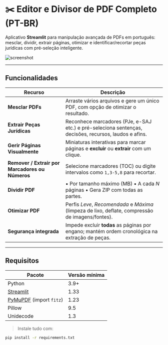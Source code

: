 # ✂️ Editor e Divisor de PDF Completo (PT-BR)

Aplicativo **Streamlit** para manipulação avançada de PDFs em português:  
mesclar, dividir, extrair páginas, otimizar e identificar/recortar peças jurídicas com pré-seleção inteligente.

![screenshot](docs/screenshot.png)

---

## Funcionalidades

| Recurso | Descrição |
|---------|-----------|
| **Mesclar PDFs** | Arraste vários arquivos e gere um único PDF, com opção de otimizar o resultado. |
| **Extrair Peças Jurídicas** | Reconhece marcadores (PJe, e-SAJ etc.) e pré-seleciona sentenças, decisões, recursos, laudos e afins. |
| **Gerir Páginas Visualmente** | Miniaturas interativas para marcar páginas e **excluir** ou **extrair** com um clique. |
| **Remover / Extrair por Marcadores ou Números** | Selecione marcadores (TOC) ou digite intervalos como `1,3-5,8` para recortar. |
| **Dividir PDF** | • Por tamanho máximo (MB)  • A cada _N_ páginas  • Gera ZIP com todas as partes. |
| **Otimizar PDF** | Perfis *Leve*, *Recomendada* e *Máxima* (limpeza de lixo, deflate, compressão de imagens/fontes). |
| **Segurança integrada** | Impede excluir **todas** as páginas por engano;  mantém ordem cronológica na extração de peças. |

---

## Requisitos

| Pacote | Versão mínima |
|--------|---------------|
| Python | 3.9+ |
| [Streamlit](https://streamlit.io) | 1.33 |
| [PyMuPDF](https://pymupdf.readthedocs.io) (import `fitz`) | 1.23 |
| Pillow | 9.5 |
| Unidecode | 1.3 |

> Instale tudo com:

```bash
pip install -r requirements.txt
